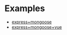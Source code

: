 # Examples

- [express+mongoose](https://github.com/rising-programmer/node-full-stack/tree/master/examples/express-mongoose)
- [express+mongoose+vue](https://github.com/rising-programmer/node-full-stack/tree/master/examples/express-mongoose-vue)